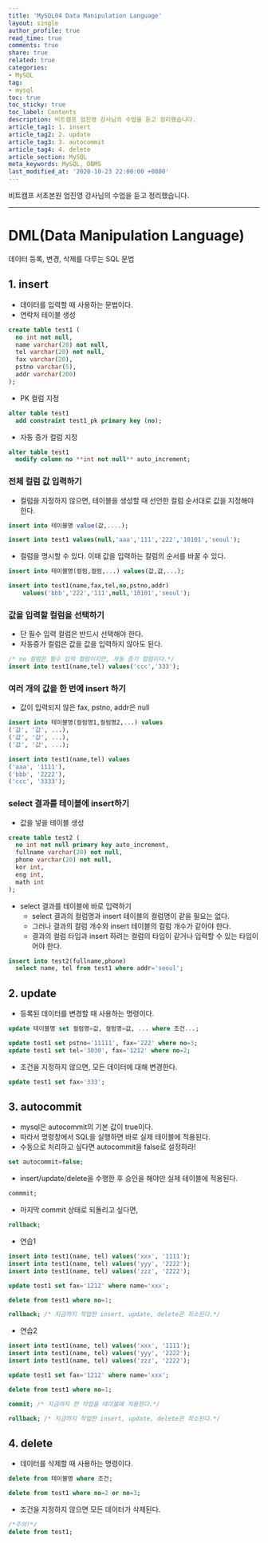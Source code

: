 ```yaml
---
title: 'MySQL04 Data Manipulation Language'
layout: single
author_profile: true
read_time: true
comments: true
share: true
related: true
categories:
- MySQL
tag:
- mysql
toc: true
toc_sticky: true
toc_label: Contents
description: 비트캠프 엄진영 강사님의 수업을 듣고 정리했습니다.
article_tag1: 1. insert
article_tag2: 2. update
article_tag3: 3. autocommit
article_tag4: 4. delete
article_section: MySQL
meta_keywords: MySQL, DBMS
last_modified_at: '2020-10-23 22:00:00 +0800'
---
```


비트캠프 서초본원 엄진영 강사님의 수업을 듣고 정리했습니다.

---
# DML(Data Manipulation Language)
데이터 등록, 변경, 삭제를 다루는 SQL 문법

## 1. insert

- 데이터를 입력할 때 사용하는 문법이다.
- 연락처 테이블 생성

```sql
create table test1 (
  no int not null,
  name varchar(20) not null,
  tel varchar(20) not null,
  fax varchar(20),
  pstno varchar(5),
  addr varchar(200)
);
```

- PK 컬럼 지정

```sql
alter table test1
  add constraint test1_pk primary key (no);
```

- 자동 증가 컬럼 지정

```sql
alter table test1
  modify column no **int not null** auto_increment;
```

### 전체 컬럼 값 입력하기

- 컬럼을 지정하지 않으면,  테이블을 생성할 때 선언한 컬럼 순서대로 값을 지정해야 한다.

```sql
insert into 테이블명 value(값,....);
```

```sql
insert into test1 values(null,'aaa','111','222','10101','seoul');
```

- 컬럼을 명시할 수 있다. 이때 값을 입력하는 컬럼의 순서를 바꿀 수 있다.

```sql
insert into 테이블명(컬럼,컬럼,...) values(값,값,...);
```

```sql
insert into test1(name,fax,tel,no,pstno,addr) 
    values('bbb','222','111',null,'10101','seoul');
```

### 값을 입력할 컬럼을 선택하기

- 단 필수 입력 컬럼은 반드시 선택해야 한다.
- 자동증가 컬럼은 값을 값을 입력하지 않아도 된다.

```sql
/* no 컬럼은 필수 입력 컬럼이지만, 자동 증가 컬럼이다.*/
insert into test1(name,tel) values('ccc','333');
```

### **여러 개의 값을 한 번에 insert 하기**

- 값이 입력되지 않은 fax, pstno, addr은 null

```sql
insert into 테이블명(컬럼명1,컬럼명2,...) values
('값', '값', ...),
('값', '값', ...),
('값', '값', ...);
```

```sql
insert into test1(name,tel) values
('aaa', '1111'),
('bbb', '2222'),
('ccc', '3333');
```

### select 결과를 테이블에 insert하기

- 값을 넣을 테이블 생성

```sql
create table test2 (
  no int not null primary key auto_increment,
  fullname varchar(20) not null,
  phone varchar(20) not null,
  kor int,
  eng int,
  math int
);
```

- select 결과를 테이블에 바로 입력하기
    - select 결과의 컬럼명과 insert 테이블의 컬럼명이 같을 필요는 없다.
    - 그러나 결과의 컬럼 개수와 insert 테이블의 컬럼 개수가 같아야 한다.
    - 결과의 컬럼 타입과 insert 하려는 컬럼의 타입이 같거나 입력할 수 있는 타입이어야 한다.

```sql
insert into test2(fullname,phone)
  select name, tel from test1 where addr='seoul';
```

## 2. update

- 등록된 데이터를 변경할 때 사용하는 명령이다.

```sql
update 테이블명 set 컬럼명=값, 컬럼명=값, ... where 조건...;
```

```sql
update test1 set pstno='11111', fax='222' where no=3;
update test1 set tel='3030', fax='1212' where no=2;
```

- 조건을 지정하지 않으면, 모든 데이터에 대해 변경한다.

```sql
update test1 set fax='333';
```

## 3. autocommit

- mysql은 autocommit의 기본 값이 true이다.
- 따라서 명령창에서 SQL을 실행하면 바로 실제 테이블에 적용된다.
- 수동으로 처리하고 싶다면 autocommit을 false로 설정하라!

```sql
set autocommit=false;
```

- insert/update/delete을 수행한 후 승인을 해야만 실제 테이블에 적용된다.

```sql
commmit;
```

- 마지막 commit 상태로 되돌리고 싶다면,

```sql
rollback;
```

- 연습1

```sql
insert into test1(name, tel) values('xxx', '1111');
insert into test1(name, tel) values('yyy', '2222');
insert into test1(name, tel) values('zzz', '2222');
```

```sql
update test1 set fax='1212' where name='xxx';
```

```sql
delete from test1 where no=1;
```

```sql
rollback; /* 지금까지 작업한 insert, update, delete은 최소된다.*/
```

- 연습2

```sql
insert into test1(name, tel) values('xxx', '1111');
insert into test1(name, tel) values('yyy', '2222');
insert into test1(name, tel) values('zzz', '2222');
```

```sql
update test1 set fax='1212' where name='xxx';
```

```sql
delete from test1 where no=1;
```

```sql
commit; /* 지금까지 한 작업을 테이블에 적용한다.*/
```

```sql
rollback; /* 지금까지 작업한 insert, update, delete은 최소된다.*/
```

## 4. delete

- 데이터를 삭제할 때 사용하는 명령이다.

```sql
delete from 테이블명 where 조건;
```

```sql
delete from test1 where no=2 or no=3;
```

- 조건을 지정하지 않으면 모든 데이터가 삭제된다.

```sql
/*주의!*/
delete from test1;
```